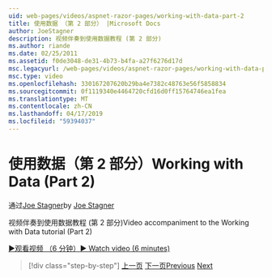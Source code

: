```yaml
---
uid: web-pages/videos/aspnet-razor-pages/working-with-data-part-2
title: 使用数据 （第 2 部分） |Microsoft Docs
author: JoeStagner
description: 视频伴奏到使用数据教程 (第 2 部分)
ms.author: riande
ms.date: 02/25/2011
ms.assetid: f0de3048-de31-4b73-b4fa-a27f6276d17d
msc.legacyurl: /web-pages/videos/aspnet-razor-pages/working-with-data-part-2
msc.type: video
ms.openlocfilehash: 330167207620b29ba4e7382c48763e56f5858834
ms.sourcegitcommit: 0f1119340e4464720cfd16d0ff15764746ea1fea
ms.translationtype: MT
ms.contentlocale: zh-CN
ms.lasthandoff: 04/17/2019
ms.locfileid: "59394037"
---
```

# <a name="working-with-data-part-2"></a><span data-ttu-id="dc7a4-103">使用数据（第 2 部分）</span><span class="sxs-lookup"><span data-stu-id="dc7a4-103">Working with Data (Part 2)</span></span>

<span data-ttu-id="dc7a4-104">通过[Joe Stagner](https://github.com/JoeStagner)</span><span class="sxs-lookup"><span data-stu-id="dc7a4-104">by [Joe Stagner](https://github.com/JoeStagner)</span></span>

<span data-ttu-id="dc7a4-105">视频伴奏到使用数据教程 (第 2 部分)</span><span class="sxs-lookup"><span data-stu-id="dc7a4-105">Video accompaniment to the Working with Data tutorial (Part 2)</span></span>

[<span data-ttu-id="dc7a4-106">&#9654;观看视频 （6 分钟）</span><span class="sxs-lookup"><span data-stu-id="dc7a4-106">&#9654; Watch video (6 minutes)</span></span>](https://channel9.msdn.com/Blogs/ASP-NET-Site-Videos/working-with-data-part-2)

> [!div class="step-by-step"]
> <span data-ttu-id="dc7a4-107">[上一页](working-with-data-part-1.md)
> [下一页](displaying-data-in-a-grid.md)</span><span class="sxs-lookup"><span data-stu-id="dc7a4-107">[Previous](working-with-data-part-1.md)
[Next](displaying-data-in-a-grid.md)</span></span>
